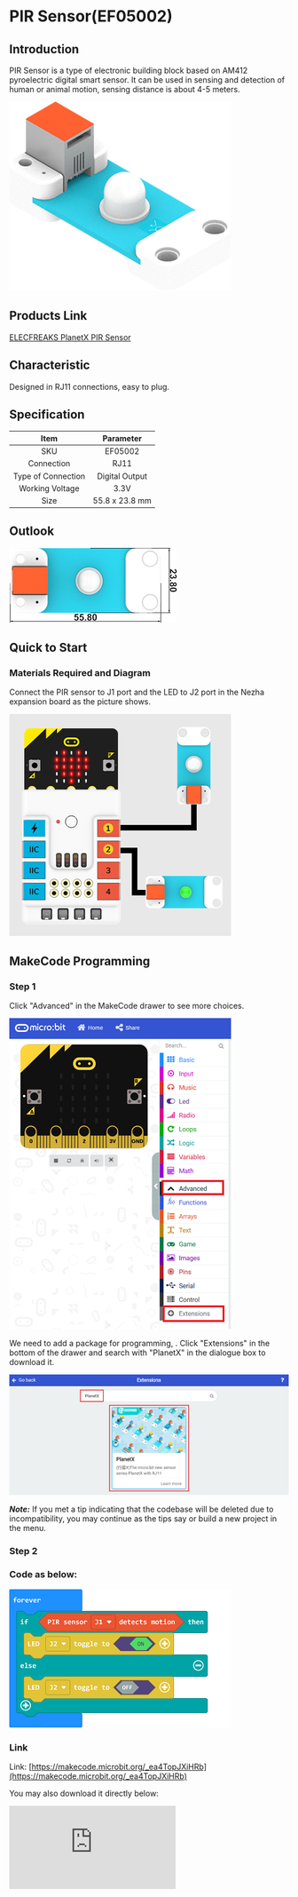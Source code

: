 # PIR Sensor(EF05002)

## Introduction

PIR Sensor is a type of electronic building block based on AM412 pyroelectric digital smart sensor. It can be used in sensing and detection of human or animal motion, sensing distance is about 4-5 meters.

![](./images/05002_01.png)
## Products Link

[ELECFREAKS PlanetX PIR Sensor](https://shop.elecfreaks.com/products/elecfreaks-planetx-pir-sensor?_pos=1&_sid=a0b4ec6ae&_ss=r)


## Characteristic

 Designed in RJ11 connections, easy to plug.

## Specification


Item | Parameter
:-: | :-:
SKU|EF05002
Connection|RJ11
Type of Connection|Digital Output
Working Voltage|3.3V
Size|55.8 x 23.8 mm

## Outlook



![](./images/05002_02.png)


## Quick to Start


### Materials Required and Diagram


 Connect the PIR sensor to J1 port and the LED  to J2 port in the Nezha expansion board as the picture shows.


![](./images/05002_03.png)

## MakeCode Programming


### Step 1
Click "Advanced" in the MakeCode drawer to see more choices.

![](./images/05001_04.png)

We need to add a package for programming, . Click "Extensions" in the bottom of the drawer and search with "PlanetX" in the dialogue box to download it.

![](./images/05001_05.png)

***Note:*** If you met a tip indicating that the codebase will be deleted due to incompatibility, you may continue as the tips say or build a new project in the menu.
### Step 2

### Code as below:

![](./images/05002_06.png)


### Link
Link: [https://makecode.microbit.org/_ea4TopJXiHRb](https://makecode.microbit.org/_ea4TopJXiHRb)

You may also download it directly below:


<div
    style={{
        position: 'relative',
        paddingBottom: '60%',
        overflow: 'hidden',
    }}
>
    <iframe
        src="https://makecode.microbit.org/_ea4TopJXiHRb"
        frameborder="0"
        sandbox="allow-popups allow-forms allow-scripts allow-same-origin"
        style={{
            position: 'absolute',
            width: '100%',
            height: '100%',
        }}
    />
</div>


### Result
 The LED lights on while the motion being detected by the PIR sensor or the LED lights off.

## Python Programming



### Step 1
Download the package and unzip it: [PlanetX_MicroPython](https://github.com/lionyhw/PlanetX_MicroPython/archive/master.zip)

Go to  [Python editor](https://python.microbit.org/v/2.0)

![](./images/05001_07.png)

We need to add enum.py and pir.py for programming. Click "Load/Save" and then click "Show Files (1)" to see more choices, click "Add file" to add enum.py and pir.py from the unzipped package of PlanetX_MicroPython.

![](./images/05001_08.png)
![](./images/05001_09.png)
![](./images/05002_10.png)

### Step 2

### Reference

```

from microbit import *
from enum import *
from pir import *

while True:
    pir = PIR(J1)
    pir_value = pir.PIR_is_decection()
    if(pir_value == True):
        display.show(Image.HAPPY)
    else:
        display.show(Image.SAD)

```


### Result
 A smile face displays on the micro:bit while the motion being detected by the PIR sensor or the micro:bit displays a sad face.

## Relevant File


## Technique File
